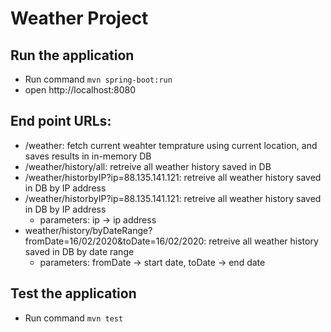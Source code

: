 # Weather Project
## Run the application

- Run command `mvn spring-boot:run`
- open http://localhost:8080

## End point URLs:
- /weather: fetch current weahter temprature using current location, and saves results in in-memory DB
- /weather/history/all: retreive all weather history saved in DB
- /weather/historbyIP?ip=88.135.141.121: retreive all weather history saved in DB by IP address
- /weather/historbyIP?ip=88.135.141.121: retreive all weather history saved in DB by IP address
  - parameters: ip -> ip address
- weather/history/byDateRange?fromDate=16/02/2020&toDate=16/02/2020: retreive all weather history saved in DB by date range
  - parameters: fromDate -> start date, toDate -> end date

## Test the application
- Run command `mvn test`
